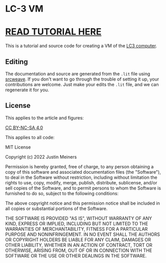 # LC-3 VM

# [READ TUTORIAL HERE](https://justinmeiners.github.io/lc3-vm/)

This is a tutorial and source code for creating a VM of the [LC3 computer](https://en.wikipedia.org/wiki/Little_Computer_3). 

## Editing

The documentation and source are generated from the `.lit` file using [srcweave](https://github.com/justinmeiners/srcweave).
If you don't want to go through the trouble of setting it up, your contributions are welcome.
Just make your edits the `.lit` file, and we can regenerate it for you.

## License

This applies to the article and figures:

[CC BY-NC-SA 4.0](http://creativecommons.org/licenses/by-nc-sa/4.0/)

This applies to all code: 

MIT License

Copyright (c) 2022 Justin Meiners

Permission is hereby granted, free of charge, to any person obtaining a copy of this software and associated documentation files (the "Software"), to deal in the Software without restriction, including without limitation the rights to use, copy, modify, merge, publish, distribute, sublicense, and/or sell copies of the Software, and to permit persons to whom the Software is furnished to do so, subject to the following conditions:

The above copyright notice and this permission notice shall be included in all copies or substantial portions of the Software.

THE SOFTWARE IS PROVIDED "AS IS", WITHOUT WARRANTY OF ANY KIND, EXPRESS OR IMPLIED, INCLUDING BUT NOT LIMITED TO THE WARRANTIES OF MERCHANTABILITY, FITNESS FOR A PARTICULAR PURPOSE AND NONINFRINGEMENT. IN NO EVENT SHALL THE AUTHORS OR COPYRIGHT HOLDERS BE LIABLE FOR ANY CLAIM, DAMAGES OR OTHER LIABILITY, WHETHER IN AN ACTION OF CONTRACT, TORT OR OTHERWISE, ARISING FROM, OUT OF OR IN CONNECTION WITH THE SOFTWARE OR THE USE OR OTHER DEALINGS IN THE SOFTWARE.


